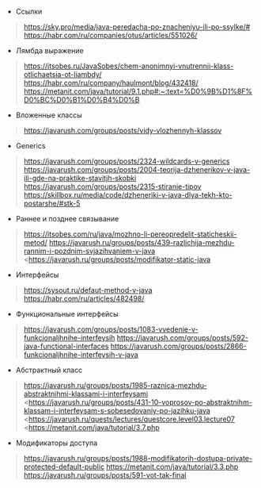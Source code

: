 
* Ссылки

> <https://sky.pro/media/java-peredacha-po-znacheniyu-ili-po-ssylke/#>
> <https://habr.com/ru/companies/otus/articles/551026/>

* Лямбда выражение

> <https://itsobes.ru/JavaSobes/chem-anonimnyi-vnutrennii-klass-otlichaetsia-ot-liambdy/>
> <https://habr.com/ru/company/haulmont/blog/432418/>
> <https://metanit.com/java/tutorial/9.1.php#:~:text=%D0%9B%D1%8F%D0%BC%D0%B1%D0%B4%D0%B>

* Вложенные классы

> <https://javarush.com/groups/posts/vidy-vlozhennyh-klassov>

* Generics

> <https://javarush.com/groups/posts/2324-wildcards-v-generics>
> <https://javarush.com/groups/posts/2004-teorija-dzhenerikov-v-java-ili-gde-na-praktike-stavitjh-skobki>
> <https://javarush.com/groups/posts/2315-stiranie-tipov>
> <https://skillbox.ru/media/code/dzheneriki-v-java-dlya-tekh-kto-postarshe/#stk-5>

* Раннее и позднее связывание

> <https://itsobes.com/ru/java/mozhno-li-pereopredelit-staticheskii-metod/>
> <https://javarush.ru/groups/posts/439-razlichija-mezhdu-rannim-i-pozdnim-svjazihvaniem-v-java>
> <https://javarush.ru/groups/posts/modifikator-static-java

* Интерфейсы

> <https://sysout.ru/defaut-method-v-java>
> <https://habr.com/ru/articles/482498/>

* Функциональные интерфейсы

> <https://javarush.com/groups/posts/1083-vvedenie-v-funkcionaljhnihe-interfeysih>
> <https://javarush.com/groups/posts/592-java-functional-interfaces>
> <https://javarush.com/groups/posts/2866-funkcionaljhnihe-interfeysih-v-java>

* Абстрактный класс

> <https://javarush.ru/groups/posts/1985-raznica-mezhdu-abstraktnihmi-klassami-i-interfeysami>
> <https://javarush.ru/groups/posts/431-10-voprosov-po-abstraktnihm-klassam-i-interfeysam-s-sobesedovaniy-po-jazihku-java
> <https://javarush.ru/quests/lectures/questcore.level03.lecture07
> <https://metanit.com/java/tutorial/3.7.php

* Модификаторы доступа

> <https://javarush.ru/groups/posts/1988-modifikatorih-dostupa-private-protected-default-public>
> <https://metanit.com/java/tutorial/3.3.php>
> <https://javarush.ru/groups/posts/591-vot-tak-final>

